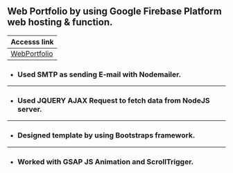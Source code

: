 ## **Web Portfolio by using Google Firebase Platform web hosting & function.**

| Accesss link  |
| ------------- |
| [WebPortfolio](https://portfoilo-web.web.app/)  |



- ### Used SMTP as sending E-mail with Nodemailer.
----
- ### Used JQUERY AJAX Request to fetch data from NodeJS server.
----
- ### Designed template by using Bootstraps framework.
----
- ### Worked with GSAP JS Animation and ScrollTrigger.
